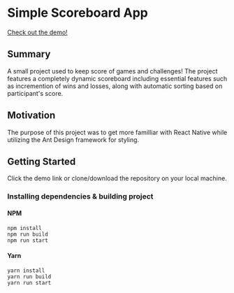 # Simple Scoreboard App
[Check out the demo!](https://wontoz.github.io/ScoreboardApp/)
## Summary
A small project used to keep score of games and challenges! The project features a completely dynamic scoreboard including essential features such as incremention of wins and losses, along with automatic sorting based on participant's score.
## Motivation
The purpose of this project was to get more familliar with React Native while utilizing the Ant Design framework for styling.


## Getting Started
Click the demo link or clone/download the repository on your local machine.

### Installing dependencies & building project
#### NPM  
```npm install```  
```npm run build```  
```npm run start```    
#### Yarn  
```yarn install```  
```yarn run build```  
```yarn run start```

